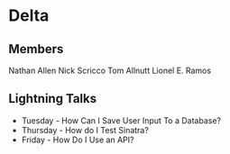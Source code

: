 # Delta
## Members
Nathan Allen
Nick Scricco
Tom Allnutt
Lionel E. Ramos

## Lightning Talks
* Tuesday - How Can I Save User Input To a Database?
* Thursday - How do I Test Sinatra?
* Friday - How Do I Use an API?

